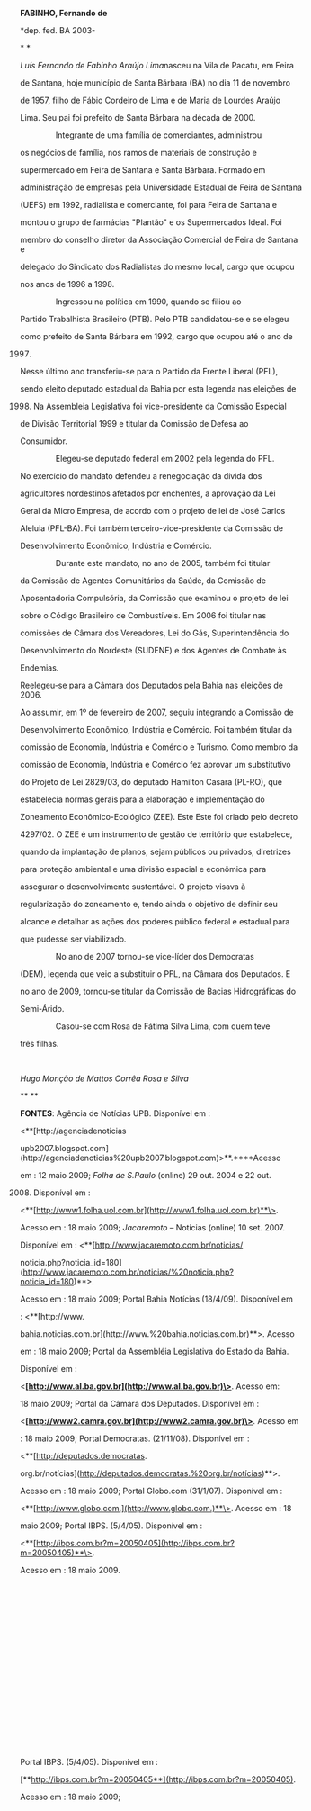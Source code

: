**FABINHO, Fernando de**



\*dep. fed. BA 2003-



* *



*Luís Fernando de Fabinho Araújo Lima*nasceu na Vila de Pacatu, em Feira

de Santana, hoje município de Santa Bárbara (BA) no dia 11 de novembro

de 1957, filho de Fábio Cordeiro de Lima e de Maria de Lourdes Araújo

Lima. Seu pai foi prefeito de Santa Bárbara na década de 2000.



                Integrante de uma família de comerciantes, administrou

os negócios de família, nos ramos de materiais de construção e

supermercado em Feira de Santana e Santa Bárbara. Formado em

administração de empresas pela Universidade Estadual de Feira de Santana

(UEFS) em 1992, radialista e comerciante, foi para Feira de Santana e

montou o grupo de farmácias "Plantão" e os Supermercados Ideal. Foi

membro do conselho diretor da Associação Comercial de Feira de Santana e

delegado do Sindicato dos Radialistas do mesmo local, cargo que ocupou

nos anos de 1996 a 1998.



                Ingressou na política em 1990, quando se filiou ao

Partido Trabalhista Brasileiro (PTB). Pelo PTB candidatou-se e se elegeu

como prefeito de Santa Bárbara em 1992, cargo que ocupou até o ano de

1997.



Nesse último ano transferiu-se para o Partido da Frente Liberal (PFL),

sendo eleito deputado estadual da Bahia por esta legenda nas eleições de

1998. Na Assembleia Legislativa foi vice-presidente da Comissão Especial

de Divisão Territorial 1999 e titular da Comissão de Defesa ao

Consumidor.



                Elegeu-se deputado federal em 2002 pela legenda do PFL.

No exercício do mandato defendeu a renegociação da dívida dos

agricultores nordestinos afetados por enchentes, a aprovação da Lei

Geral da Micro Empresa, de acordo com o projeto de lei de José Carlos

Aleluia (PFL-BA). Foi também terceiro-vice-presidente da Comissão de

Desenvolvimento Econômico, Indústria e Comércio.



                Durante este mandato, no ano de 2005, também foi titular

da Comissão de Agentes Comunitários da Saúde, da Comissão de

Aposentadoria Compulsória, da Comissão que examinou o projeto de lei

sobre o Código Brasileiro de Combustíveis. Em 2006 foi titular nas

comissões de Câmara dos Vereadores, Lei do Gás, Superintendência do

Desenvolvimento do Nordeste (SUDENE) e dos Agentes de Combate às

Endemias.



Reelegeu-se para a Câmara dos Deputados pela Bahia nas eleições de 2006.

Ao assumir, em 1º de fevereiro de 2007, seguiu integrando a Comissão de

Desenvolvimento Econômico, Indústria e Comércio. Foi também titular da

comissão de Economia, Indústria e Comércio e Turismo. Como membro da

comissão de Economia, Indústria e Comércio fez aprovar um substitutivo

do Projeto de Lei 2829/03, do deputado Hamilton Casara (PL-RO), que

estabelecia normas gerais para a elaboração e implementação do

Zoneamento Econômico-Ecológico (ZEE). Este Este foi criado pelo decreto

4297/02. O ZEE é um instrumento de gestão de território que estabelece,

quando da implantação de planos, sejam públicos ou privados, diretrizes

para proteção ambiental e uma divisão espacial e econômica para

assegurar o desenvolvimento sustentável. O projeto visava à

regularização do zoneamento e, tendo ainda o objetivo de definir seu

alcance e detalhar as ações dos poderes público federal e estadual para

que pudesse ser viabilizado.



                No ano de 2007 tornou-se vice-líder dos Democratas

(DEM), legenda que veio a substituir o PFL, na Câmara dos Deputados. E

no ano de 2009, tornou-se titular da Comissão de Bacias Hidrográficas do

Semi-Árido.



                Casou-se com Rosa de Fátima Silva Lima, com quem teve

três filhas.



 



*Hugo Monção de Mattos Corrêa Rosa e Silva*



** **



**FONTES**: Agência de Notícias UPB. Disponível em :

\<**[http://agenciadenoticias

upb2007.blogspot.com](http://agenciadenoticias%20upb2007.blogspot.com)\>**.****Acesso

em : 12 maio 2009; *Folha de* *S.Paulo* (online) 29 out. 2004 e 22 out.

2008. Disponível em :

\<**[http://www1.folha.uol.com.br](http://www1.folha.uol.com.br)**\>.

Acesso em : 18 maio 2009; *Jacaremoto* – Notícias (online) 10 set. 2007.

Disponível em : \<**[http://www.jacaremoto.com.br/noticias/

noticia.php?noticia\_id=180](http://www.jacaremoto.com.br/noticias/%20noticia.php?noticia_id=180)**\>.

Acesso em : 18 maio 2009; Portal Bahia Notícias (18/4/09). Disponível em

: \<**[http://www.

bahia.noticias.com.br](http://www.%20bahia.noticias.com.br)**\>. Acesso

em : 18 maio 2009; Portal da Assembléia Legislativa do Estado da Bahia.

Disponível em :

\<**[http://www.al.ba.gov.br](http://www.al.ba.gov.br)\>**. Acesso em:

18 maio 2009; Portal da Câmara dos Deputados. Disponível em :

\<**[http://www2.camra.gov.br](http://www2.camra.gov.br)\>**. Acesso em

: 18 maio 2009; Portal Democratas. (21/11/08). Disponível em :

\<**[http://deputados.democratas.

org.br/notícias](http://deputados.democratas.%20org.br/notícias)**\>.

Acesso em : 18 maio 2009; Portal Globo.com (31/1/07). Disponível em :

\<**[http://www.globo.com.](http://www.globo.com.)**\>. Acesso em : 18

maio 2009; Portal IBPS. (5/4/05). Disponível em :

\<**[http://ibps.com.br?m=20050405](http://ibps.com.br?m=20050405)**\>.

Acesso em : 18 maio 2009.



 



 



 



 



 



 



 



 



 



 



Portal IBPS. (5/4/05). Disponível em :

[**http://ibps.com.br?m=20050405**](http://ibps.com.br?m=20050405).

Acesso em : 18 maio 2009;



 



 

